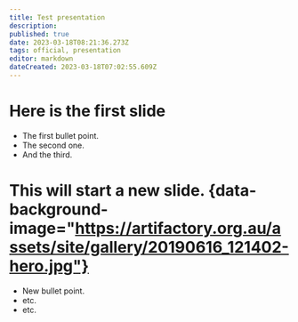 ```yaml
---
title: Test presentation
description: 
published: true
date: 2023-03-18T08:21:36.273Z
tags: official, presentation
editor: markdown
dateCreated: 2023-03-18T07:02:55.609Z
---
```


# Here is the first slide

- The first bullet point.
- The second one.
- And the third.

# This will start a new slide. {data-background-image="https://artifactory.org.au/assets/site/gallery/20190616_121402-hero.jpg"}

- New bullet point.
- etc.
- etc.